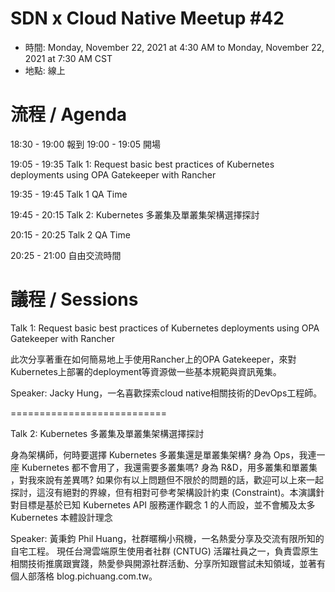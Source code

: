# SDN x Cloud Native Meetup #42
- 時間: Monday, November 22, 2021 at 4:30 AM to Monday, November 22, 2021 at 7:30 AM CST
- 地點: 線上

# 流程 / Agenda

18:30 - 19:00 報到 19:00 - 19:05 開場

19:05 - 19:35 Talk 1: Request basic best practices of Kubernetes deployments using OPA Gatekeeper with Rancher

19:35 - 19:45 Talk 1 QA Time

19:45 - 20:15 Talk 2: Kubernetes 多叢集及單叢集架構選擇探討

20:15 - 20:25 Talk 2 QA Time

20:25 - 21:00 自由交流時間

# 議程 / Sessions

Talk 1: Request basic best practices of Kubernetes deployments using OPA Gatekeeper with Rancher

此次分享著重在如何簡易地上手使用Rancher上的OPA Gatekeeper，來對Kubernetes上部署的deployment等資源做一些基本規範與資訊蒐集。

Speaker: Jacky Hung，一名喜歡探索cloud native相關技術的DevOps工程師。

===========================

Talk 2: Kubernetes 多叢集及單叢集架構選擇探討

身為架構師，何時要選擇 Kubernetes 多叢集還是單叢集架構? 身為 Ops，我連一座 Kubernetes 都不會用了，我還需要多叢集嗎? 身為 R&D，用多叢集和單叢集 ，對我來說有差異嗎? 如果你有以上問題但不限於的問題的話，歡迎可以上來一起探討，這沒有絕對的界線，但有相對可參考架構設計約束 (Constraint)。本演講針對目標是基於已知 Kubernetes API 服務運作觀念 1 的人而設，並不會觸及太多 Kubernetes 本體設計理念

Speaker: 黃秉鈞 Phil Huang，社群暱稱小飛機，一名熱愛分享及交流有限所知的自宅工程。 現任台灣雲端原生使用者社群 (CNTUG) 活躍社員之一，負責雲原生相關技術推廣跟實踐，熱愛參與開源社群活動、分享所知跟嘗試未知領域，並著有個人部落格 blog.pichuang.com.tw。
